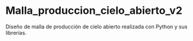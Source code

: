 # Malla_produccion_cielo_abierto_v2
Diseño de malla de producción de cielo abierto realizada con Python y sus librerias.
